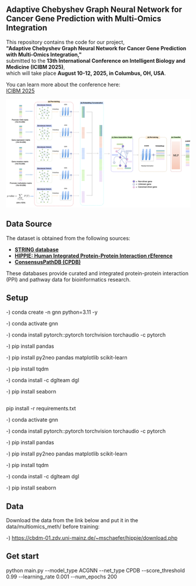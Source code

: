 ## Adaptive Chebyshev Graph Neural Network for Cancer Gene Prediction with Multi-Omics Integration

This repository contains the code for our project,  
**"Adaptive Chebyshev Graph Neural Network for Cancer Gene Prediction with Multi-Omics Integration,"**  
submitted to the **13th International Conference on Intelligent Biology and Medicine (ICIBM 2025)**,  
which will take place **August 10-12, 2025, in Columbus, OH, USA**.  

You can learn more about the conference here:  
[ICIBM 2025](https://icibm2025.iaibm.org/)

![Alt text](images/__overview_framework.png)


## Data Source

The dataset is obtained from the following sources:

- **[STRING database](https://string-db.org/cgi/download?sessionId=b7WYyccF6G1p)**  
- **[HIPPIE: Human Integrated Protein-Protein Interaction rEference](https://cbdm-01.zdv.uni-mainz.de/~mschaefer/hippie/download.php)**  
- **[ConsensusPathDB (CPDB)](http://cpdb.molgen.mpg.de/CPDB)**  

These databases provide curated and integrated protein-protein interaction (PPI) and pathway data for bioinformatics research.


## Setup

-) conda create -n gnn python=3.11 -y

-) conda activate gnn 

-) conda install pytorch::pytorch torchvision torchaudio -c pytorch

-) pip install pandas

-) pip install py2neo pandas matplotlib scikit-learn

-) pip install tqdm

-) conda install -c dglteam dgl

-) pip install seaborn

##
pip install -r requirements.txt

-) conda activate gnn 

-) conda install pytorch::pytorch torchvision torchaudio -c pytorch

-) pip install pandas

-) pip install py2neo pandas matplotlib scikit-learn

-) pip install tqdm

-) conda install -c dglteam dgl

-) pip install seaborn


## Data 
Download the data from the link below and put it in the data/multiomics_meth/ before training:

-) https://cbdm-01.zdv.uni-mainz.de/~mschaefer/hippie/download.php

## Get start
python main.py --model_type ACGNN --net_type CPDB --score_threshold 0.99 --learning_rate 0.001 --num_epochs 200
   

